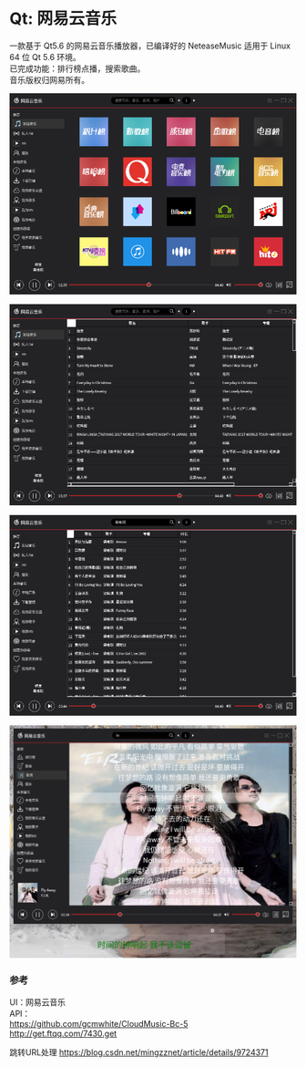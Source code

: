 # Qt: 网易云音乐
一款基于 Qt5.6 的网易云音乐播放器，已编译好的 NeteaseMusic 适用于 Linux 64 位 Qt 5.6 环境。  
已完成功能：排行榜点播，搜索歌曲。  
音乐版权归网易所有。  


![alt](preview.png)  

![alt](songlist.png)  

![alt](search.png)  

![alt](lyric.png)  

### 参考
UI：网易云音乐  
API：  
https://github.com/gcmwhite/CloudMusic-Bc-5  
http://get.ftqq.com/7430.get

跳转URL处理 https://blog.csdn.net/mingzznet/article/details/9724371